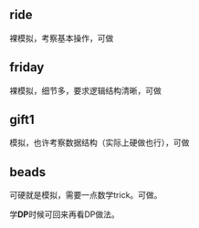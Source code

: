 ## ride
裸模拟，考察基本操作，可做
## friday
裸模拟，细节多，要求逻辑结构清晰，可做
## gift1
模拟，也许考察数据结构（实际上硬做也行），可做
## beads
可硬就是模拟，需要一点数学trick。可做。

学**DP**时候可回来再看DP做法。